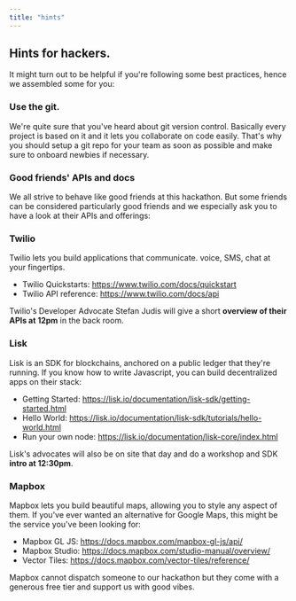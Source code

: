 ```yaml
---
title: "hints"
---
```

## Hints for hackers.

It might turn out to be helpful if you're following some best practices, hence we assembled some for you:

### Use the git.

We're quite sure that you've heard about git version control. Basically every project is based on it and it lets you collaborate on code easily. That's why you should setup a git repo for your team as soon as possible and make sure to onboard newbies if necessary.

### Good friends' APIs and docs

We all strive to behave like good friends at this hackathon. But some friends can be considered particularly good friends and we especially ask you to have a look at their APIs and offerings:

### Twilio

Twilio lets you build applications that communicate. voice, SMS, chat at your fingertips.

- Twilio Quickstarts: https://www.twilio.com/docs/quickstart
- Twilio API reference: https://www.twilio.com/docs/api

Twilio's Developer Advocate Stefan Judis will give a short **overview of their APIs at 12pm** in the back room.

### Lisk

Lisk is an SDK for blockchains, anchored on a public ledger that they're running. If you know how to write Javascript, you can build decentralized apps on their stack:

- Getting Started: https://lisk.io/documentation/lisk-sdk/getting-started.html
- Hello World: https://lisk.io/documentation/lisk-sdk/tutorials/hello-world.html
- Run your own node: https://lisk.io/documentation/lisk-core/index.html 

Lisk's advocates will also be on site that day and do a workshop and SDK **intro at 12:30pm**. 

### Mapbox

Mapbox lets you build beautiful maps, allowing you to style any aspect of them. If you've ever wanted an alternative for Google Maps, this might be the service you've been looking for:

- Mapbox GL JS: https://docs.mapbox.com/mapbox-gl-js/api/
- Mapbox Studio: https://docs.mapbox.com/studio-manual/overview/
- Vector Tiles: https://docs.mapbox.com/vector-tiles/reference/

Mapbox cannot dispatch someone to our hackathon but they come with a generous free tier and support us with good vibes.